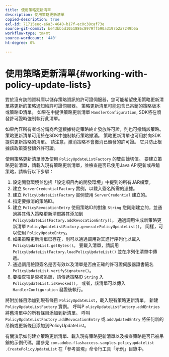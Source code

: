 ```yaml
---
title: 使用策略更新清單
description: 使用策略更新清單
copied-description: true
exl-id: 71715eec-e6a3-4640-b17f-ec0c38caf73e
source-git-commit: be43bbbd1051886c8979ff590a3197b2a7249b6a
workflow-type: tm+mt
source-wordcount: '440'
ht-degree: 0%

---
```


# 使用策略更新清單{#working-with-policy-update-lists}

對於沒有訪問資料庫以儲存策略資訊的許可證伺服器，您可能希望使用策略更新清單將更新的策略通知給許可證伺服器。 策略更新清單可能包含已吊銷的策略版本或策略ID清單。 如果在中提供策略更新清單 `HandlerConfiguration`, SDK將在頒發許可證時強制執行此清單。

如果內容所有者或分銷商希望根據特定策略終止發放許可證，則也可撤銷該策略。 策略更新清單可用於在SDK中強制執行策略撤消。 策略更新清單也可用於向SDK提供更新策略的清單。 請注意，撤消策略不會撤消已頒發的許可證。 它只防止根據該政策簽發額外許可證。

使用策略更新清單涉及使用 `PolicyUpdateListFactory` 的雙曲餘切值。 要建立策略更新清單，請載入現有策略更新清單，並檢查是否已使用Java API更新或吊銷策略，請執行以下步驟：

1. 設定開發環境並包括「設定項目內的開發環境」中提到的所有JAR檔案。
1. 建立 `ServerCredentialFactory` 實例，以載入簽名所需的憑據。
1. 建立 `PolicyUpdateListFactory` 實例使用 `ServerCredential` 建立的。
1. 指定要撤消的策略ID。
1. 建立 `PolicyRevocationEntry` 使用策略ID的對象 `String` 您剛剛建立的，並通過將其傳入策略更新清單將其添加到 `PolicyUpdateListFactory.addRevocationEntry()`。 通過調用生成新策略更新清單 `PolicyUpdateListFactory.generatePolicyUpdateList()`。 同樣，可以使用 `PolicyUpdateEntry`。
1. 如果策略更新清單已存在，則可以通過調用對其進行序列化以載入 `PolicyUpdateList.getBytes()`。 要載入清單，請調用 `PolicyUpdateListFactory.loadPolicyUpdateList()` 並在序列化清單中傳遞。
1. 通過調用驗證簽名是否有效以及清單是否由正確的許可證伺服器證書籤名 `PolicyUpdateList.verifySignature()`。
1. 要檢查項是否被吊銷，請傳遞策略ID `String` 入 `PolicyUpdateList.isRevoked()`。 或者，該清單可以傳入 `HandlerConfiguration` 發證後執行。

將附加條目添加到現有條目 `PolicyUpdateList`，載入現有策略更新清單。 新建 `PolicyUpdateListFactory` 實例。 呼叫P `olicyUpdateListFactory.addEntries` 將舊清單中的所有條目添加到新清單。 呼叫 `PolicyUpdateListFactory.addRevocationEntry` 或 `addUpdatedEntry` 將任何新的吊銷或更新條目添加到PolicyUpdateList。

有關演示如何建立策略更新清單、載入現有策略更新清單以及檢查策略是否已被吊銷的示例代碼，請參見 `com.adobe.flashaccess.samples.policyupdatelist` `.CreatePolicyUpdateList` 在「參考實現」命令行工具「示例」目錄中。
